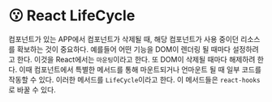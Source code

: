 # :kissing: React LifeCycle
컴포넌트가 있는 APP에서 컴포넌트가 삭제될 때, 해당 컴포넌트가 사용 중이던 리소스를 확보하는 것이 중요하다. 예를들어 어떤 기능을 DOM이 렌더링 될 때마다 설정하려고 한다. 이것을 React에서는 `마운팅`이라고 한다. 또 DOM이 삭제될 때마다 해제하려 한다. 이때 컴포넌트에서 특별한 메서드를 통해 마운트되거나 언마운트 될 때 일부 코드를 작동할 수 있다. 이러한 메서드를 `LifeCycle`이라고 한다. 이 메서드들은 `react-hooks`로 바꿀 수 있다.